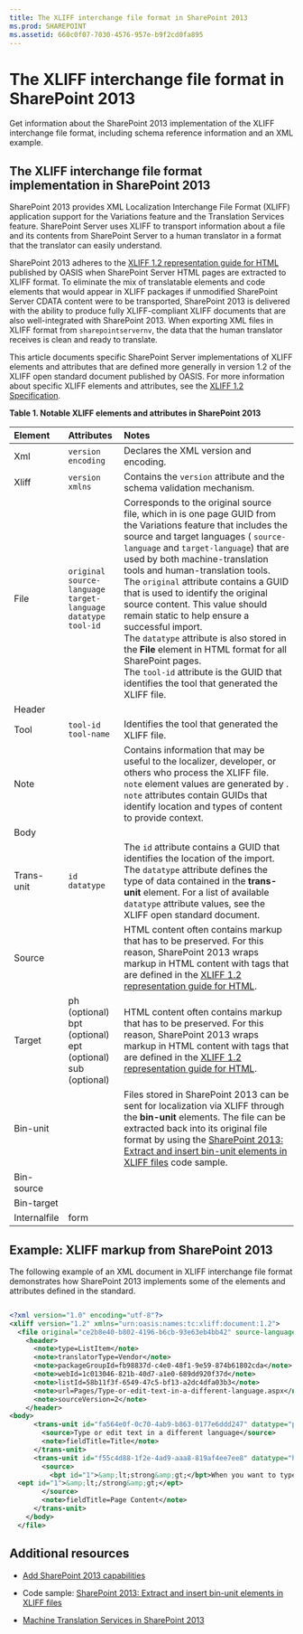 ```yaml
---
title: The XLIFF interchange file format in SharePoint 2013
ms.prod: SHAREPOINT
ms.assetid: 660c0f07-7030-4576-957e-b9f2cd0fa895
---
```



# The XLIFF interchange file format in SharePoint 2013
Get information about the SharePoint 2013 implementation of the XLIFF interchange file format, including schema reference information and an XML example.
## The XLIFF interchange file format implementation in SharePoint 2013

SharePoint 2013 provides XML Localization Interchange File Format (XLIFF) application support for the Variations feature and the Translation Services feature. SharePoint Server uses XLIFF to transport information about a file and its contents from SharePoint Server to a human translator in a format that the translator can easily understand.
  
    
    
SharePoint 2013 adheres to the  [XLIFF 1.2 representation guide for HTML](http://docs.oasis-open.org/xliff/v1.2/xliff-profile-html/xliff-profile-html-1.2-cd02.mdl) published by OASIS when SharePoint Server HTML pages are extracted to XLIFF format. To eliminate the mix of translatable elements and code elements that would appear in XLIFF packages if unmodified SharePoint Server CDATA content were to be transported, SharePoint 2013 is delivered with the ability to produce fully XLIFF-compliant XLIFF documents that are also well-integrated with SharePoint 2013. When exporting XML files in XLIFF format from `sharepointservernv`, the data that the human translator receives is clean and ready to translate.
  
    
    
This article documents specific SharePoint Server implementations of XLIFF elements and attributes that are defined more generally in version 1.2 of the XLIFF open standard document published by OASIS. For more information about specific XLIFF elements and attributes, see the  [XLIFF 1.2 Specification](http://docs.oasis-open.org/xliff/xliff-core/xliff-core.mdl).
  
    
    

  
    
    

**Table 1. Notable XLIFF elements and attributes in SharePoint 2013**


|**Element**|**Attributes**|**Notes**|
|:-----|:-----|:-----|
|Xml  <br/> | `version` <br/>  `encoding` <br/> |Declares the XML version and encoding.  <br/> |
|Xliff  <br/> | `version` <br/>  `xmlns` <br/> |Contains the  `version` attribute and the schema validation mechanism. <br/> |
|File  <br/> | `original` <br/>  `source-language` <br/>  `target-language` <br/>  `datatype` <br/>  `tool-id` <br/> |Corresponds to the original source file, which in is one page GUID from the Variations feature that includes the source and target languages ( `source-language` and `target-language`) that are used by both machine-translation tools and human-translation tools.  <br/> The  `original` attribute contains a GUID that is used to identify the original source content. This value should remain static to help ensure a successful import. <br/> The  `datatype` attribute is also stored in the **File** element in HTML format for all SharePoint pages. <br/> The  `tool-id` attribute is the GUID that identifies the tool that generated the XLIFF file. <br/> |
|Header  <br/> |||
|Tool  <br/> | `tool-id` <br/>  `tool-name` <br/> |Identifies the tool that generated the XLIFF file.  <br/> |
|Note  <br/> ||Contains information that may be useful to the localizer, developer, or others who process the XLIFF file.  <br/>  `note` element values are generated by . `note` attributes contain GUIDs that identify location and types of content to provide context. <br/> |
|Body  <br/> |||
|Trans-unit  <br/> | `id` <br/>  `datatype` <br/> |The  `id` attribute contains a GUID that identifies the location of the import. <br/> The  `datatype` attribute defines the type of data contained in the **trans-unit** element. For a list of available `datatype` attribute values, see the XLIFF open standard document. <br/> |
|Source  <br/> ||HTML content often contains markup that has to be preserved. For this reason, SharePoint 2013 wraps markup in HTML content with tags that are defined in the  [XLIFF 1.2 representation guide for HTML](http://docs.oasis-open.org/xliff/v1.2/xliff-profile-html/xliff-profile-html-1.2-cd02.mdl).  <br/> |
|Target  <br/> |ph (optional)  <br/> bpt (optional)  <br/> ept (optional)  <br/> sub (optional)  <br/> |HTML content often contains markup that has to be preserved. For this reason, SharePoint 2013 wraps markup in HTML content with tags that are defined in the  [XLIFF 1.2 representation guide for HTML](http://docs.oasis-open.org/xliff/v1.2/xliff-profile-html/xliff-profile-html-1.2-cd02.mdl).  <br/> |
|Bin-unit  <br/> ||Files stored in SharePoint 2013 can be sent for localization via XLIFF through the **bin-unit** elements. The file can be extracted back into its original file format by using the [SharePoint 2013: Extract and insert bin-unit elements in XLIFF files](http://code.msdn.microsoft.com/SharePoint-Extract-fe686878) code sample. <br/> |
|Bin-source  <br/> |||
|Bin-target  <br/> |||
|Internalfile  <br/> |form  <br/> ||
   

## Example: XLIFF markup from SharePoint 2013

The following example of an XML document in XLIFF interchange file format demonstrates how SharePoint 2013 implements some of the elements and attributes defined in the standard. 
  
    
    

```XML

<?xml version="1.0" encoding="utf-8"?>
<xliff version="1.2" xmlns="urn:oasis:names:tc:xliff:document:1.2">
  <file original="ce2b8e40-b802-4196-b6cb-93e63eb4bb42" source-language="en-US" target-language="fr-CA" datatype="html">
    <header>
      <note>type=ListItem</note>
      <note>translatorType=Vendor</note>
      <note>packageGroupId=fb98837d-c4e0-48f1-9e59-874b61802cda</note>
      <note>webId=1c013046-821b-40d7-a1e0-689dd920f37d</note>
      <note>listId=58b11f3f-6549-47c5-bf13-a2dc4dfa03b3</note>
      <note>url=Pages/Type-or-edit-text-in-a-different-language.aspx</note>
      <note>sourceVersion=2</note>
    </header>
<body>
      <trans-unit id="fa564e0f-0c70-4ab9-b863-0177e6ddd247" datatype="plaintext">
        <source>Type or edit text in a different language</source>
        <note>fieldTitle=Title</note>
      </trans-unit>
      <trans-unit id="f55c4d88-1f2e-4ad9-aaa8-819af4ee7ee8" datatype="html">
        <source>
          <bpt id="1">&amp;lt;strong&amp;gt;</bpt>When you want to type documents in different languages, you can change your keyboard layout language--the language-specific characters typed when keyboard keys are pressed--so that you can type the special characters for each language. 
  <ept id="1">&amp;lt;/strong&amp;gt;</ept>
        </source>
        <note>fieldTitle=Page Content</note>
      </trans-unit>
    </body>
  </file>

```


  
    
    

## Additional resources
<a name="bk_addresources"> </a>


-  [Add SharePoint 2013 capabilities](add-sharepoint-capabilities.md)
    
  
- Code sample:  [SharePoint 2013: Extract and insert bin-unit elements in XLIFF files](http://code.msdn.microsoft.com/SharePoint-Extract-fe686878)
    
  
-  [Machine Translation Services in SharePoint 2013](machine-translation-services-in-sharepoint.md)
    
  

  
    
    

